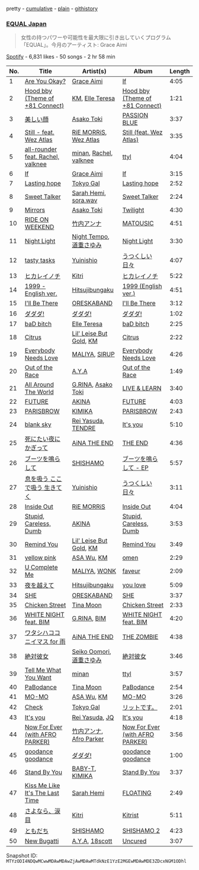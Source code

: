 pretty - [cumulative](/playlists/cumulative/37i9dQZF1DX2K2376Q0zTJ.md) - [plain](/playlists/plain/37i9dQZF1DX2K2376Q0zTJ) - [githistory](https://github.githistory.xyz/mackorone/spotify-playlist-archive/blob/main/playlists/plain/37i9dQZF1DX2K2376Q0zTJ)

### [EQUAL Japan](https://open.spotify.com/playlist/37i9dQZF1DX2K2376Q0zTJ)

> 女性の持つパワーや可能性を最大限に引き出していくプログラム「EQUAL」。今月のアーティスト: Grace Aimi

[Spotify](https://open.spotify.com/user/spotify) - 6,831 likes - 50 songs - 2 hr 58 min

| No. | Title | Artist(s) | Album | Length |
|---|---|---|---|---|
| 1 | [Are You Okay?](https://open.spotify.com/track/3PUaD0ghcL0160tlyDYlCg) | [Grace Aimi](https://open.spotify.com/artist/2m3H3Dr0tGC1Fdmq4AV3iX) | [If](https://open.spotify.com/album/2aJ0E4mGlgX34vkZlnrvKv) | 4:05 |
| 2 | [Hood bby \(Theme of +81 Connect\)](https://open.spotify.com/track/4k3e5VLYGX2NrAXZZfPDyQ) | [KM](https://open.spotify.com/artist/2Nz5XwOa02deTyyS2vw5Wa), [Elle Teresa](https://open.spotify.com/artist/3eP3EbQEnina3kh1UTNvbj) | [Hood bby \(Theme of +81 Connect\)](https://open.spotify.com/album/6Y5o1FWgV2kYo8FTFxLlHh) | 1:21 |
| 3 | [美しい顔](https://open.spotify.com/track/3u5Xxl0ZocjtXqCY70qmkA) | [Asako Toki](https://open.spotify.com/artist/4VIGlACQnSacU0b1HTLA7y) | [PASSION BLUE](https://open.spotify.com/album/5Uw0bIdxo5S10PmE3jJ5Pk) | 3:37 |
| 4 | [Still \- feat\. Wez Atlas](https://open.spotify.com/track/0ES0qNUqODKLXGFNhxOgEN) | [RiE MORRiS](https://open.spotify.com/artist/6MjrwCzODvPrFK6grutJB0), [Wez Atlas](https://open.spotify.com/artist/6fDdl8sluLiRg4fbrqMoeQ) | [Still \(feat\. Wez Atlas\)](https://open.spotify.com/album/5aTVbUbZ6BTSErgLH90yOG) | 3:35 |
| 5 | [all\-rounder feat\. Rachel, valknee](https://open.spotify.com/track/2PPLR5sM7FOqCy3nCAiDhO) | [minan](https://open.spotify.com/artist/7JYvme1EZU4RbxTjqVGkwh), [Rachel](https://open.spotify.com/artist/6k2XA52whNeJDYbIes1nOC), [valknee](https://open.spotify.com/artist/5XOjyFVFORvz5wwievXJNn) | [ttyl](https://open.spotify.com/album/0McmwzkKm1RSEZSjlfMbed) | 4:04 |
| 6 | [If](https://open.spotify.com/track/10q5xuxzTGWyBtG0fQfseC) | [Grace Aimi](https://open.spotify.com/artist/2m3H3Dr0tGC1Fdmq4AV3iX) | [If](https://open.spotify.com/album/4wxvHYc2ESuh2euEMn2SlF) | 3:15 |
| 7 | [Lasting hope](https://open.spotify.com/track/1dNJzuvyUTTSmq5ZZgMENS) | [Tokyo Gal](https://open.spotify.com/artist/4Og0GstkKZkmI5BkkntBwX) | [Lasting hope](https://open.spotify.com/album/2e7JVoeg74H4XvR2FBMzef) | 2:52 |
| 8 | [Sweet Talker](https://open.spotify.com/track/7t9FPbLFwrI8ymM7aeM7qD) | [Sarah Hemi](https://open.spotify.com/artist/4BQlN5DBVwm72Q6foAEzly), [sora.wav](https://open.spotify.com/artist/4fSgmhMjPbzFOVn8MjooZ2) | [Sweet Talker](https://open.spotify.com/album/19ivBJdupN5tQlsgd0zyV7) | 2:24 |
| 9 | [Mirrors](https://open.spotify.com/track/18LOgLjl2ljm2eOKKhYiWi) | [Asako Toki](https://open.spotify.com/artist/4VIGlACQnSacU0b1HTLA7y) | [Twilight](https://open.spotify.com/album/5gfcLajeC6hAaslnzb0bxf) | 4:30 |
| 10 | [RIDE ON WEEKEND](https://open.spotify.com/track/1camFvxeIWoou6KQ5sZJHk) | [竹内アンナ](https://open.spotify.com/artist/7JbJSRUH6Wu2RtDfn8rbzw) | [MATOUSIC](https://open.spotify.com/album/5rdF0hrZ2g00WSK2TMXRkC) | 4:51 |
| 11 | [Night Light](https://open.spotify.com/track/3RSPxmw1PZlYY6iCRCq6fV) | [Night Tempo](https://open.spotify.com/artist/76B4kqqCUdVdAo9AG5LNWF), [道重さゆみ](https://open.spotify.com/artist/6cjJkgFmYi0JLQzsRrDos4) | [Night Light](https://open.spotify.com/album/024bHAXyj4KXfOpAYvedLH) | 3:30 |
| 12 | [tasty tasks](https://open.spotify.com/track/1yxfdaklaKWgnfv6QmJP53) | [Yuinishio](https://open.spotify.com/artist/7zbYqEsExgXmsCHaOhXlnG) | [うつくしい日々](https://open.spotify.com/album/51F50ysyDdAVJi4srOHxpc) | 4:07 |
| 13 | [ヒカレイノチ](https://open.spotify.com/track/4uVvqoI2sWncxvqgwRZ1H9) | [Kitri](https://open.spotify.com/artist/2i9CbxfaMspiPMCYZgvgPW) | [ヒカレイノチ](https://open.spotify.com/album/60Gf0UmTTxeSSiNH0My9sq) | 5:22 |
| 14 | [1999 \- English ver.](https://open.spotify.com/track/3LomOjVZHYS4Blm0K3Lpad) | [Hitsujibungaku](https://open.spotify.com/artist/6S8w5rLsEwjN21jQeRES0n) | [1999 \(English ver.\)](https://open.spotify.com/album/4rk52TPD0mltqubePnMexS) | 4:51 |
| 15 | [I'll Be There](https://open.spotify.com/track/49BOKTtuhLKqM7XQm8yl8f) | [ORESKABAND](https://open.spotify.com/artist/56OQWVhAWYw1yRxD0R2HSR) | [I'll Be There](https://open.spotify.com/album/5IlzLOvFOC3f5M02kTlhHK) | 3:12 |
| 16 | [ダダダ!](https://open.spotify.com/track/1FEsfUvbhObYdTnZo9IADv) | [ダダダ!](https://open.spotify.com/artist/3SEhZNiNKScIdZ3xJSQY8G) | [ダダダ!](https://open.spotify.com/album/1AaB5JSUoh9ahzDG7bdKia) | 1:02 |
| 17 | [baD bitch](https://open.spotify.com/track/4tE4BzZjssumWofVR5adO1) | [Elle Teresa](https://open.spotify.com/artist/3eP3EbQEnina3kh1UTNvbj) | [baD bitch](https://open.spotify.com/album/4IRCqIwvJInDnyJbqRaPa2) | 2:25 |
| 18 | [Citrus](https://open.spotify.com/track/2ur5MmFkk0EMZXP8pDP4IY) | [Lil' Leise But Gold](https://open.spotify.com/artist/0u4knCwkqdkkwuG2ddLr4n), [KM](https://open.spotify.com/artist/2Nz5XwOa02deTyyS2vw5Wa) | [Citrus](https://open.spotify.com/album/7C6ZJ57ooANiE77Sjf8nFv) | 2:22 |
| 19 | [Everybody Needs Love](https://open.spotify.com/track/3XUfWUvnpw00fTE2yYI9bD) | [MALIYA](https://open.spotify.com/artist/1HpL1Q0ixotgDFMm7ZlRDU), [SIRUP](https://open.spotify.com/artist/1HzcHe0WFm4koBalCEOkVh) | [Everybody Needs Love](https://open.spotify.com/album/6SBJAPII5rEF5HbdJbvRiV) | 4:26 |
| 20 | [Out of the Race](https://open.spotify.com/track/2SY1oH2Q6edfYgZQLiTmdn) | [A.Y.A](https://open.spotify.com/artist/4OZ4FDPU8MWXKAZgmijgML) | [Out of the Race](https://open.spotify.com/album/1ssGCVagwRCAsIejdZb0eL) | 1:49 |
| 21 | [All Around The World](https://open.spotify.com/track/4Pn6a1P7eRKfE3roWHKZc6) | [G.RINA](https://open.spotify.com/artist/0r51Lcwiq3z84XVlXDFeWS), [Asako Toki](https://open.spotify.com/artist/4VIGlACQnSacU0b1HTLA7y) | [LIVE & LEARN](https://open.spotify.com/album/3M5uWMsaZ4TmW9LTIPLsWe) | 3:40 |
| 22 | [FUTURE](https://open.spotify.com/track/2qIl81MZz34eTabXZDvR9I) | [AKINA](https://open.spotify.com/artist/2TZ7ekdDqO8AaRC6YTsTcC) | [FUTURE](https://open.spotify.com/album/4f36AaCKzbd01OMZ9ILhv8) | 4:03 |
| 23 | [PARISBROW](https://open.spotify.com/track/0mBghPdolF4c9BkrntJw5x) | [KIMIKA](https://open.spotify.com/artist/7mdRCLovx7lpM6OQ9f3Yuf) | [PARISBROW](https://open.spotify.com/album/4jD9bsj834tIMqlFS7Xz88) | 2:43 |
| 24 | [blank sky](https://open.spotify.com/track/47zYH3NaL6XtTZb4BtejbR) | [Rei Yasuda](https://open.spotify.com/artist/1diX6i4LgUKR9qMRrAeGLi), [TENDRE](https://open.spotify.com/artist/6cMnpAZ9QN0wn4dVd0Tinb) | [It's you](https://open.spotify.com/album/2YACr8RMXS8zRo5fBTPUYV) | 5:10 |
| 25 | [死にたい夜にかぎって](https://open.spotify.com/track/0ya5k45ZbkoMTxArdAnNlZ) | [AiNA THE END](https://open.spotify.com/artist/5k7KS34gxQbzdQaXWSOVKC) | [THE END](https://open.spotify.com/album/7j1kQN7pNbfNfrp0BKtNtV) | 4:36 |
| 26 | [ブーツを鳴らして](https://open.spotify.com/track/4W2KhLs5rhIbo73x1hw48L) | [SHISHAMO](https://open.spotify.com/artist/6MGHit7sV38BhpChZYByFv) | [ブーツを鳴らして \- EP](https://open.spotify.com/album/7jdLRIgpAKYnDJjuR6vkFX) | 5:57 |
| 27 | [息を吸う ここで吸う 生きてく](https://open.spotify.com/track/1fMvvep165vN1R3xyypqs5) | [Yuinishio](https://open.spotify.com/artist/7zbYqEsExgXmsCHaOhXlnG) | [うつくしい日々](https://open.spotify.com/album/51F50ysyDdAVJi4srOHxpc) | 3:11 |
| 28 | [Inside Out](https://open.spotify.com/track/57EMCZnrtqixK7Qyhm4DQf) | [RiE MORRiS](https://open.spotify.com/artist/6MjrwCzODvPrFK6grutJB0) | [Inside Out](https://open.spotify.com/album/72Xq8mwT214EIbla2PwFAX) | 4:04 |
| 29 | [Stupid, Careless, Dumb](https://open.spotify.com/track/4mUDOrgzVx133cTKWPHIPH) | [AKINA](https://open.spotify.com/artist/2TZ7ekdDqO8AaRC6YTsTcC) | [Stupid, Careless, Dumb](https://open.spotify.com/album/64h1zK4KpDtkORonCdanhC) | 3:53 |
| 30 | [Remind You](https://open.spotify.com/track/4F4mfItFSkJSQKcPnBxGCs) | [Lil' Leise But Gold](https://open.spotify.com/artist/0u4knCwkqdkkwuG2ddLr4n), [KM](https://open.spotify.com/artist/2Nz5XwOa02deTyyS2vw5Wa) | [Remind You](https://open.spotify.com/album/1zot8Tn58SAnM3uH50tckN) | 3:49 |
| 31 | [yellow pink](https://open.spotify.com/track/7M1fDIxav2SaClvPwUTPjV) | [ASA Wu](https://open.spotify.com/artist/67BCocc3uSkXQlr5vm8cC1), [KM](https://open.spotify.com/artist/2Nz5XwOa02deTyyS2vw5Wa) | [omen](https://open.spotify.com/album/2DjVmpKsdpqaZNazlOEfwq) | 2:29 |
| 32 | [U Complete Me](https://open.spotify.com/track/5SiBpyGbgWTMOd2umJoD5I) | [MALIYA](https://open.spotify.com/artist/1HpL1Q0ixotgDFMm7ZlRDU), [WONK](https://open.spotify.com/artist/15B9FrdU78YP1NVHRekesE) | [faveur](https://open.spotify.com/album/1yo1HNltioZFkpkR0UDD65) | 2:09 |
| 33 | [夜を越えて](https://open.spotify.com/track/7kFUTFdKT0DadohO39Da9A) | [Hitsujibungaku](https://open.spotify.com/artist/6S8w5rLsEwjN21jQeRES0n) | [you love](https://open.spotify.com/album/7N1tYjZ22IGKQYDdqvKefO) | 5:09 |
| 34 | [SHE](https://open.spotify.com/track/5CsJ0oqpTAOz6anzYltauT) | [ORESKABAND](https://open.spotify.com/artist/56OQWVhAWYw1yRxD0R2HSR) | [SHE](https://open.spotify.com/album/2g4hiGHuT7lnSqvwEyaCLQ) | 3:37 |
| 35 | [Chicken Street](https://open.spotify.com/track/07xgjc3041RHeXcYeq8M7h) | [Tina Moon](https://open.spotify.com/artist/3I1vLdkE4jPKqsbzkOQOIQ) | [Chicken Street](https://open.spotify.com/album/4atCVCgt4hrclWBfSOcEbQ) | 2:33 |
| 36 | [WHITE NIGHT feat\. BIM](https://open.spotify.com/track/5pW0yzV9Ry1SQ6dPIKzLwV) | [G.RINA](https://open.spotify.com/artist/0r51Lcwiq3z84XVlXDFeWS), [BIM](https://open.spotify.com/artist/704gz1q9ieRxZfTkhPlZGG) | [WHITE NIGHT feat\. BIM](https://open.spotify.com/album/547SHd9lDOBDP8OecH6ycY) | 4:20 |
| 37 | [ワタシハココニイマス for 雨](https://open.spotify.com/track/3modax34BMGWpEATfVYHnK) | [AiNA THE END](https://open.spotify.com/artist/5k7KS34gxQbzdQaXWSOVKC) | [THE ZOMBIE](https://open.spotify.com/album/0Dw5E1BFl1yRCs7U36x5XN) | 4:38 |
| 38 | [絶対彼女](https://open.spotify.com/track/1q65X96q9bMdWTnRKzsV81) | [Seiko Oomori](https://open.spotify.com/artist/24YRwiUM8Lj1bamuYNbeEr), [道重さゆみ](https://open.spotify.com/artist/6cjJkgFmYi0JLQzsRrDos4) | [絶対彼女](https://open.spotify.com/album/6gOIoRrLFKryLY5KyuM6K4) | 3:46 |
| 39 | [Tell Me What You Want](https://open.spotify.com/track/5P3gvRhrv9WRcLc6JGFSO3) | [minan](https://open.spotify.com/artist/7JYvme1EZU4RbxTjqVGkwh) | [ttyl](https://open.spotify.com/album/0McmwzkKm1RSEZSjlfMbed) | 3:57 |
| 40 | [PaBodance](https://open.spotify.com/track/2eRVlfWFfFGpP5cD5B8QBG) | [Tina Moon](https://open.spotify.com/artist/3I1vLdkE4jPKqsbzkOQOIQ) | [PaBodance](https://open.spotify.com/album/2f51s4uASsODPGA8AfUXJ8) | 2:54 |
| 41 | [MO\-MO](https://open.spotify.com/track/1TgTIZDDkdP744im1NffJe) | [ASA Wu](https://open.spotify.com/artist/67BCocc3uSkXQlr5vm8cC1), [KM](https://open.spotify.com/artist/2Nz5XwOa02deTyyS2vw5Wa) | [MO\-MO](https://open.spotify.com/album/7gfp3qrlYDwNc8y6WSyVZ2) | 3:26 |
| 42 | [Check](https://open.spotify.com/track/5iHZPaB54QchDFG76x7gMr) | [Tokyo Gal](https://open.spotify.com/artist/4Og0GstkKZkmI5BkkntBwX) | [リットです。](https://open.spotify.com/album/0divinpfUm2T1rRl1Cp7ti) | 2:01 |
| 43 | [It's you](https://open.spotify.com/track/7bWdCPvRqQbBG2s5FJ6B8M) | [Rei Yasuda](https://open.spotify.com/artist/1diX6i4LgUKR9qMRrAeGLi), [JQ](https://open.spotify.com/artist/1ghv26dA3RvlYBaXzlZvJN) | [It's you](https://open.spotify.com/album/2YACr8RMXS8zRo5fBTPUYV) | 4:18 |
| 44 | [Now For Ever \(with AFRO PARKER\)](https://open.spotify.com/track/1eoQ8MBGC2eFm0dMGvvyD2) | [竹内アンナ](https://open.spotify.com/artist/7JbJSRUH6Wu2RtDfn8rbzw), [Afro Parker](https://open.spotify.com/artist/5GicEnOZvLtI2F5EuAZAhK) | [Now For Ever \(with AFRO PARKER\)](https://open.spotify.com/album/2OegblezfBKlHhD0U0QoAG) | 3:56 |
| 45 | [goodance goodance](https://open.spotify.com/track/2kqQ4xEdqihAHPLvIyaX8C) | [ダダダ!](https://open.spotify.com/artist/3SEhZNiNKScIdZ3xJSQY8G) | [goodance goodance](https://open.spotify.com/album/0TjBvpDfXitJdFJLG71HSV) | 1:00 |
| 46 | [Stand By You](https://open.spotify.com/track/6aN9UrPTgNSVQhk4b6jTD0) | [BABY\-T](https://open.spotify.com/artist/7q2p2xXfbwxSqG9FUUYwLw), [KIMIKA](https://open.spotify.com/artist/7mdRCLovx7lpM6OQ9f3Yuf) | [Stand By You](https://open.spotify.com/album/6eoNIFocH403BtOGIwcT7o) | 3:37 |
| 47 | [Kiss Me Like It's The Last Time](https://open.spotify.com/track/4ZHM6LoG0NZEQpCVUDQDxg) | [Sarah Hemi](https://open.spotify.com/artist/4BQlN5DBVwm72Q6foAEzly) | [FLOATING](https://open.spotify.com/album/4Z38focsTAlvuWyZ2rSzOR) | 2:49 |
| 48 | [さよなら、涙目](https://open.spotify.com/track/2SC4zk3Ceu7hGP0RBV7IPJ) | [Kitri](https://open.spotify.com/artist/2i9CbxfaMspiPMCYZgvgPW) | [Kitrist](https://open.spotify.com/album/2WEBMrRVFyyeAdD20RfMBB) | 5:11 |
| 49 | [ともだち](https://open.spotify.com/track/23szAHOIokIxJrUU2Gscra) | [SHISHAMO](https://open.spotify.com/artist/6MGHit7sV38BhpChZYByFv) | [SHISHAMO 2](https://open.spotify.com/album/5q6MC6gE4Lv810uFAFcDho) | 4:23 |
| 50 | [New Bugatti](https://open.spotify.com/track/5idIfXhZUtKgCBgH6JuAvD) | [A.Y.A](https://open.spotify.com/artist/4OZ4FDPU8MWXKAZgmijgML), [18scott](https://open.spotify.com/artist/5nXbqfx9TdDW8rM0etcd33) | [Uncured](https://open.spotify.com/album/6IwmmznQoHJW4nZk8wdlvP) | 3:07 |

Snapshot ID: `MTYzODI4NDQwMCwwMDAwMDAwZjAwMDAwMTdkNzE1YzE2MGEwMDAwMDE3ZDcxNGM1ODhl`